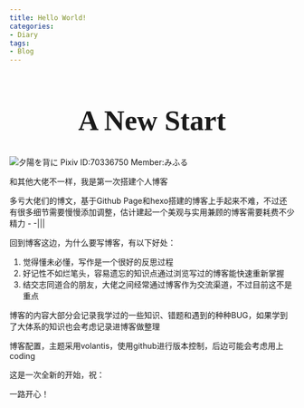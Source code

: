 ```yaml
---
title: Hello World!
categories: 
- Diary
tags: 
- Blog
---
```

<h1 style="font-size:50px;font-family:UD Digi Kyokasho NP-B"><center> A New Start </center></h1>

<!-- more -->

![夕陽を背に
Pixiv ID:70336750
Member:みふる](https://cdn.jsdelivr.net/gh/Typhoonix/CDN-for-blog@1.12/images/wallpaper1.png)

和其他大佬不一样，我是第一次搭建个人博客

多亏大佬们的博文，基于Github Page和hexo搭建的博客上手起来不难，不过还有很多细节需要慢慢添加调整，估计建起一个美观与实用兼顾的博客需要耗费不少精力 - -|||

回到博客这边，为什么要写博客，有以下好处：

1. 觉得懂未必懂，写作是一个很好的反思过程
2. 好记性不如烂笔头，容易遗忘的知识点通过浏览写过的博客能快速重新掌握
3. 结交志同道合的朋友，大佬之间经常通过博客作为交流渠道，不过目前这不是重点

博客的内容大部分会记录我学过的一些知识、错题和遇到的种种BUG，如果学到了大体系的知识也会考虑记录进博客做整理

博客配置，主题采用volantis，使用github进行版本控制，后边可能会考虑用上coding

这是一次全新的开始，祝：

一路开心！